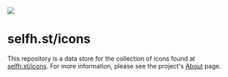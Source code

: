 [![](https://data.jsdelivr.com/v1/package/gh/selfhst/icons/badge)](https://www.jsdelivr.com/package/gh/selfhst/icons)

# selfh.st/icons

This repository is a data store for the collection of icons found at [selfh.st/icons](https://selfh.st/icons). For more information, please see the project's [About](https://selfh.st/icons-about/) page.